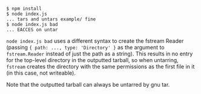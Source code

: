 ```
$ npm install
$ node index.js
... tars and untars example/ fine
$ node index.js bad
... EACCES on untar
```

`node index.js bad` uses a different syntax to create the fstream Reader
(passing `{ path: ..., type: 'Directory' }` as the argument to
`fstream.Reader` instead of just the path as a string). This results in
no entry for the top-level directory in the outputted tarball, so when
untarring, `fstream` creates the directory with the same permissions as
the first file in it (in this case, not writeable).

Note that the outputted tarball can always be untarred by gnu tar.
